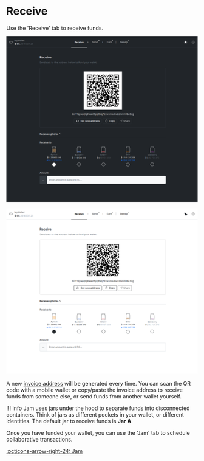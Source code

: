 # Receive

Use the 'Receive' tab to receive funds.

![](../assets/interface/receive.png#only-dark)

![](../assets/interface/receive-light.png#only-light)

A new [invoice address][address] will be generated every time. You can scan the
QR code with a mobile wallet or copy/paste the invoice address to receive funds
from someone else, or send funds from another wallet yourself.

!!! info
    Jam uses [jars][jars] under the hood to separate funds into disconnected
    containers. Think of jars as different pockets in your wallet, or different
    identities. The default jar to receive funds is **Jar A**.

Once you have funded your wallet, you can use the 'Jam' tab to schedule
collaborative transactions.

[jars]: /glossary/#jar
[address]: /glossary/#address

[:octicons-arrow-right-24: Jam][jam]

[jam]: 04-sweep.md
